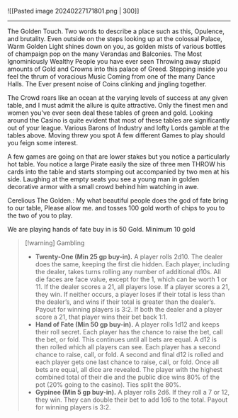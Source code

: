 ![[Pasted image 20240227171801.png | 300]]
____________
The Golden Touch. 
Two words to describe a place such as this, Opulence, and brutality. Even outside on the steps looking up at the colossal Palace, Warm Golden Light shines down on you, as golden mists of various bottles of champaign pop on the many Verandas and Balconies. The Most Ignominiously Wealthy People you have ever seen Throwing away stupid amounts of Gold and Crowns into this palace of Greed. Stepping inside you feel the thrum of voracious Music Coming from one of the many Dance Halls. The Ever present noise of Coins clinking and jingling together. 

The Crowd roars like an ocean at the varying levels of success at any given table, and I must admit the allure is quite attractive. Only the finest men and women you've ever seen deal these tables of green and gold. Looking around the Casino is quite evident that most of these tables are significantly out of your league. Various Barons of Industry and lofty Lords gamble at the tables above. Moving threw you spot A few different Games to play should you feign some interest.

A few games are going on that are lower stakes but you notice a particularly hot table. You notice a large Pirate easily the size of three men THROW his cards into the table and starts stomping out accompanied by two men at his side. Laughing at the empty seats you see a young man in golden decorative armor with a small crowd behind him watching in awe. 

Cerelious The Golden.: My what beautiful people does the god of fate bring to our table, Please allow me. and tosses 100 gold worth of chips to you to the two of you to play. 

We are playing hands of fate buy in is 50 Gold. Minimum 10 gold


>[!warning] Gambling
>- **Twenty-One (Min 25 gp buy-in).** A player rolls 2d10. The dealer does the same, keeping the first die hidden. Each player, including the dealer, takes turns rolling any number of additional d10s. All die faces are face value, except for the 1, which can be worth 1 or 11. If the dealer scores a 21, all players lose. If a player scores a 21, they win. If neither occurs, a player loses if their total is less than the dealer’s, and wins if their total is greater than the dealer’s. Payout for winning players is 3:2. If both the dealer and a player score a 21, that player wins their bet back 1:1.
>- **Hand of Fate (Min 50 gp buy-in).** A player rolls 1d12 and keeps their roll secret. Each player has the chance to raise the bet, call the bet, or fold. This continues until all bets are equal. A d12 is then rolled which all players can see. Each player has a second chance to raise, call, or fold. A second and final d12 is rolled and each player gets one last chance to raise, call, or fold. Once all bets are equal, all dice are revealed. The player with the highest combined total of their die and the public dice wins 80% of the pot (20% going to the casino). Ties split the 80%.
>- **Gypinee (Min 5 gp buy-in).** A player rolls 2d6. If they roll a 7 or 12, they win. They can double their bet to add 1d6 to the total. Payout for winning players is 3:2.


